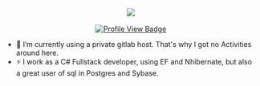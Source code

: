 
<div align="center">
  <img src ="https://github-readme-streak-stats.herokuapp.com?user=mateusconrad&theme=darcula&hide_border=true&background=FFFFFF00">
  <br>
  <br>
  <div id="badges">
    <a href="https://github.com/mateusconrad">
    <img src="https://komarev.com/ghpvc/?username=mateusconrad&style=for-the-badge&color=orange" alt="Profile View Badge"/>
  </a>
  <br>
</div>
</div>

- 🔭 I’m currently using a private gitlab host. That's why I got no Activities around here.
- ⚡ I work as a C# Fullstack developer, using EF and Nhibernate, but also a great user of sql in Postgres and Sybase.
 
<!--
**mateusconrad/mateusconrad** is a ✨ _special_ ✨ repository because its `README.md` (this file) appears on your GitHub profile.
Here are some ideas to get you started:
- 🔭 I’m currently working on ...
- 🌱 I’m currently learning ...
- 👯 I’m looking to collaborate on ...
- 🤔 I’m looking for help with ...
- 💬 Ask me about ...
- 📫 How to reach me: ...
- 😄 Pronouns: ...
- ⚡ Fun fact: ...
-->
